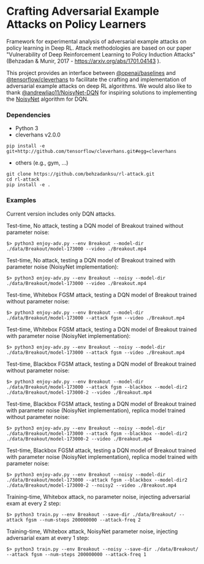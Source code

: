 # Crafting Adversarial Example Attacks on Policy Learners 


Framework for experimental analysis of adversarial example attacks on policy learning in Deep RL. Attack methodologies are based on our paper "Vulnerability of Deep Reinforcement Learning to Policy Induction Attacks" (Behzadan & Munir, 2017 - https://arxiv.org/abs/1701.04143 ).  

This project provides an interface between [@openai/baselines](https://github.com/openai/baselines) and [@tensorflow/cleverhans](https://github.com/tensorflow/cleverhans) to facilitate the crafting and implementation of adversarial example attacks on deep RL algorithms. We would also like to thank [@andrewliao11/NoisyNet-DQN](https://github.com/andrewliao11/NoisyNet-DQN) for inspiring solutions to implementing the [NoisyNet](https://arxiv.org/abs/1706.10295) algorithm for DQN.

### Dependencies
- Python 3
- cleverhans v2.0.0

```
pip install -e git+http://github.com/tensorflow/cleverhans.git#egg=cleverhans
```

- others (e.g., gym, ...)

```
git clone https://github.com/behzadanksu/rl-attack.git
cd rl-attack
pip install -e .
```

### Examples
Current version includes only DQN attacks.

Test-time, No attack, testing a DQN model of Breakout trained without parameter noise:

```
$> python3 enjoy-adv.py --env Breakout --model-dir ./data/Breakout/model-173000 --video ./Breakout.mp4
```

Test-time, No attack, testing a DQN model of Breakout trained with parameter noise (NoisyNet implementation):
```
$> python3 enjoy-adv.py --env Breakout --noisy --model-dir ./data/Breakout/model-173000 --video ./Breakout.mp4
```

Test-time, Whitebox FGSM attack, testing a DQN model of Breakout trained without parameter noise:
```
$> python3 enjoy-adv.py --env Breakout --model-dir ./data/Breakout/model-173000 --attack fgsm --video ./Breakout.mp4
```

Test-time, Whitebox FGSM attack, testing a DQN model of Breakout trained with parameter noise (NoisyNet implementation):
```
$> python3 enjoy-adv.py --env Breakout --noisy --model-dir ./data/Breakout/model-173000 --attack fgsm --video ./Breakout.mp4
```

Test-time, Blackbox FGSM attack, testing a DQN model of Breakout trained without parameter noise:
```
$> python3 enjoy-adv.py --env Breakout --model-dir ./data/Breakout/model-173000 --attack fgsm --blackbox --model-dir2 ./data/Breakout/model-173000-2 --video ./Breakout.mp4
```

Test-time, Blackbox FGSM attack, testing a DQN model of Breakout trained with parameter noise (NoisyNet implementation), replica model trained without parameter noise:
```
$> python3 enjoy-adv.py --env Breakout --noisy --model-dir ./data/Breakout/model-173000 --attack fgsm --blackbox --model-dir2 ./data/Breakout/model-173000-2 --video ./Breakout.mp4
```

Test-time, Blackbox FGSM attack, testing a DQN model of Breakout trained with parameter noise (NoisyNet implementation), replica model trained with parameter noise:
```
$> python3 enjoy-adv.py --env Breakout --noisy --model-dir ./data/Breakout/model-173000 --attack fgsm --blackbox --model-dir2 ./data/Breakout/model-173000-2 --noisy2 --video ./Breakout.mp4
```

Training-time, Whitebox attack, no parameter noise, injecting adversarial exam at every 2 step:

```
$> python3 train.py --env Breakout --save-dir ./data/Breakout/ --attack fgsm --num-steps 200000000 --attack-freq 2 
```

Training-time, Whitebox attack, NoisyNet parameter noise, injecting adversarial exam at every 1 step:

```
$> python3 train.py --env Breakout --noisy --save-dir ./data/Breakout/ --attack fgsm --num-steps 200000000 --attack-freq 1
```
